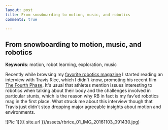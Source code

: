 ```yaml
---
layout: post
title: From snowboarding to motion, music, and robotics
comments: true

---
```


## From snowboarding to motion, music, and robotics

__Keywords__: motion, robot learning, exploration, music

Recently while browsing my [favorite robotics magazine](https://www.redbulletin.com/at/de/the-red-bulletin-magazin) I started reading an interview with Travis Rice, which I didn't know, promoting his recent film [The Fourth Phase](http://www.thefourthphase.com/). It's usual that athletes mention issues interesting to robotics when talking about their body and the challenges involved in particular stunts, which is the reason why RB in fact is my fav'ed robotics mag in the first place. What struck me about this interview though that Travis just didn't stop dropping major agreeable insights about motion and environments.

![Pic 1]({{ site.url }}/assets/rbrice_01_IMG_20161103_091430.jpg)

